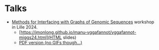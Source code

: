 # Talks

- [Methods for Interfacing with Graphs of Genomic Sequences](https://miggs.mathnum.inrae.fr/) workshop in Lille 2024.
    - [https://jmonlong.github.io/manu-vggafannot/vggafannot-miggs24.html](HTML slides)
    - [PDF version (no GIFs though...)](miggs24/vggafannot-miggs24.pdf)

